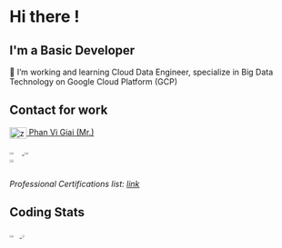 # Hi there !

## I'm a Basic Developer

🌱 I’m working and learning Cloud Data Engineer, specialize in Big Data Technology on Google Cloud Platform (GCP)

## Contact for work

<a href="https://www.linkedin.com/in/giaiphan/" target="blank"><img align="center" src="https://cdn.jsdelivr.net/npm/simple-icons@6.7.0/icons/linkedin.svg" alt="zaivi" height="20" width="30" /> Phan Vi Giai (Mr.) </a> 

<div style="display: flex; flex-wrap: wrap">
  <a href="https://googlecloudcertified.credential.net/profile/ea5f1cab857ab2795c66eb2304a4fe2aca7c4119?name=giai%20phan">
  <img style="width: 32%" src="https://api.accredible.com/v1/frontend/credential_website_embed_image/certificate/51998435" />
  <img style="width: 32%" src="https://api.accredible.com/v1/frontend/credential_website_embed_image/certificate/55183215" />
  <img style="width: 32%" src="https://api.accredible.com/v1/frontend/credential_website_embed_image/certificate/63321743" />
  </a>
</div>

*Professional Certifications list: [link](https://googlecloudcertified.credential.net/profile/ea5f1cab857ab2795c66eb2304a4fe2aca7c4119?name=giai%20phan)*

## Coding Stats

<div style="display: flex; flex-wrap: wrap">
  <a href="https://github.com/zaivi">
  <img style="width: 40%" src="https://github-readme-stats.vercel.app/api?username=zaivi&show_icons=true&theme=vue&hide_border=true&custom_title=@zaivi" />
  <img style="width: 23%" src="https://github-readme-stats.vercel.app/api/top-langs/?username=zaivi&show_icons=true&theme=vue&hide_border=true&&layout=compact&&langs_count=10" />
<!--    <img style="width: 50%" src="(https://github-readme-stats.vercel.app/api/wakatime?username=zaivi" /> -->
  </a>
</div>
